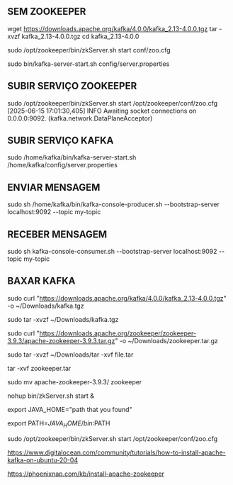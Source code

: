 
## SEM ZOOKEEPER

wget https://downloads.apache.org/kafka/4.0.0/kafka_2.13-4.0.0.tgz
tar -xvzf kafka_2.13-4.0.0.tgz
cd kafka_2.13-4.0.0


sudo /opt/zookeeper/bin/zkServer.sh start  conf/zoo.cfg

sudo bin/kafka-server-start.sh  config/server.properties


## SUBIR SERVIÇO ZOOKEEPER
 sudo /opt/zookeeper/bin/zkServer.sh start /opt/zookeeper/conf/zoo.cfg
[2025-06-15 17:01:30,405] INFO Awaiting socket connections on 0.0.0.0:9092. (kafka.network.DataPlaneAcceptor)

## SUBIR SERVIÇO KAFKA
sudo /home/kafka/bin/kafka-server-start.sh /home/kafka/config/server.properties
 
## ENVIAR MENSAGEM
sudo sh /home/kafka/bin/kafka-console-producer.sh --bootstrap-server localhost:9092 --topic my-topic

## RECEBER MENSAGEM
sudo sh kafka-console-consumer.sh --bootstrap-server localhost:9092 --topic my-topic

## BAXAR KAFKA
 sudo curl "https://downloads.apache.org/kafka/4.0.0/kafka_2.13-4.0.0.tgz" -o ~/Downloads/kafka.tgz

sudo tar -xvzf ~/Downloads/kafka.tgz

sudo curl "https://downloads.apache.org/zookeeper/zookeeper-3.9.3/apache-zookeeper-3.9.3.tar.gz" -o ~/Downloads/zookeeper.tar.gz

sudo tar -xvzf ~/Downloads/tar -xvf file.tar

tar -xvf zookeeper.tar

sudo mv apache-zookeeper-3.9.3/ zookeeper

nohup bin/zkServer.sh start &

export JAVA_HOME="path that you found"
 
export PATH=$JAVA_HOME/bin:$PATH





sudo /opt/zookeeper/bin/zkServer.sh start /opt/zookeeper/conf/zoo.cfg 

https://www.digitalocean.com/community/tutorials/how-to-install-apache-kafka-on-ubuntu-20-04

https://phoenixnap.com/kb/install-apache-zookeeper
